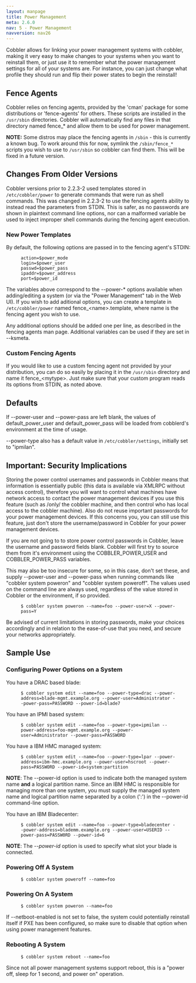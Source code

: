 ```yaml
---
layout: manpage
title: Power Management
meta: 2.6.0
nav: 5 - Power Management
navversion: nav26
---
```


<p>Cobbler allows for linking your power management systems with cobbler, making it very easy to make changes to your systems when you want to reinstall them, or just use it to remember what the power management settings for all of your systems are. For instance, you can just change what profile they should run and flip their power states to begin the reinstall!</p>

<h2>Fence Agents</h2>

<p>Cobbler relies on fencing agents, provided by the 'cman' package for some distributions or 'fence-agents' for others. These scripts are installed in the <code>/usr/sbin</code> directories. Cobbler will automatically find any files in that directory named fence_* and allow them to be used for power management.</p>

<p><strong>NOTE:</strong> Some distros may place the fencing agents in <code>/sbin</code> - this is currently a known bug. To work around this for now, symlink the <code>/sbin/fence_*</code> scripts you wish to use to <code>/usr/sbin</code> so cobbler can find them. This will be fixed in a future version.</p>

<h2>Changes From Older Versions</h2>

<p>Cobbler versions prior to 2.2.3-2 used templates stored in <code>/etc/cobbler/power</code> to generate commands that were run as shell commands. This was changed in 2.2.3-2 to use the fencing agents ability to instead read the parameters from STDIN. This is safer, as no passwords are shown in plaintext command line options, nor can a malformed variable be used to inject improper shell commands during the fencing agent execution.</p>

<h3>New Power Templates</h3>

<p>By default, the following options are passed in to the fencing agent's STDIN:</p>

<p><figure class="highlight"><pre><code class="language-bash" data-lang="bash">action=$power_mode
login=$power_user
passwd=$power_pass
ipaddr=$power_address
port=$power_id</code></pre></figure></p>

<p>The variables above correspond to the --power-* options available when adding/editing a system (or via the "Power Management" tab in the Web UI). If you wish to add aditional options, you can create a template in <code>/etc/cobbler/power</code> named fence_&lt;name&gt;.template, where name is the fencing agent you wish to use.</p>

<p>Any additional options should be added one per line, as described in the fencing agents man page. Additional variables can be used if they are set in --ksmeta.</p>

<h3>Custom Fencing Agents</h3>

<p>If you would like to use a custom fencing agent not provided by your distribution, you can do so easily by placing it in the <code>/usr/sbin</code> directory and name it fence_&lt;mytype&gt;. Just make sure that your custom program reads its options from STDIN, as noted above.</p>

<h2>Defaults</h2>

<p>If --power-user and --power-pass are left blank, the values of default_power_user and default_power_pass will be loaded from cobblerd's environment at the time of usage.</p>

<p>--power-type also has a default value in <code>/etc/cobbler/settings</code>, initially set to "ipmilan".</p>

<h2>Important: Security Implications</h2>

<p>Storing the power control usernames and passwords in Cobbler means that information is essentially public (this data is available via XMLRPC without access control), therefore you will want to control what machines have network access to contact the power management devices if you use this feature (such as /only/ the cobbler machine, and then control who has local access to the cobbler machine). Also do not reuse important passwords for your power management devices. If this concerns you, you can still use this feature, just don't store the username/password in Cobbler for your power management devices.</p>

<p>If you are not going to to store power control passwords in Cobbler, leave the username and password fields blank. Cobbler will first try to source them from it's environment using the COBBLER_POWER_USER and COBBLER_POWER_PASS variables.</p>

<p>This may also be too insecure for some, so in this case, don't set these, and supply --power-user and --power-pass when running commands like "cobbler system poweron" and "cobbler system poweroff". The values used on the command line are always used, regardless of the value stored in Cobbler or the environment, if so provided.</p>

<p><figure class="highlight"><pre><code class="language-bash" data-lang="bash">$ cobbler system poweron --name=foo --power-user=X --power-pass=Y</code></pre></figure></p>

<p>Be advised of current limitations in storing passwords, make your choices accordingly and in relation to the ease-of-use that you need, and secure your networks appropriately.</p>

<h2>Sample Use</h2>

<h3>Configuring Power Options on a System</h3>

<p>You have a DRAC based blade:</p>

<p><figure class="highlight"><pre><code class="language-bash" data-lang="bash">$ cobbler system edit --name=foo --power-type=drac --power-address=blade-mgmt.example.org --power-user=Administrator --power-pass=PASSWORD --power-id=blade7</code></pre></figure></p>

<p>You have an IPMI based system:</p>

<p><figure class="highlight"><pre><code class="language-bash" data-lang="bash">$ cobbler system edit --name=foo --power-type=ipmilan --power-address=foo-mgmt.example.org --power-user=Administrator --power-pass=PASSWORD</code></pre></figure></p>

<p>You have a IBM HMC managed system:</p>

<p><figure class="highlight"><pre><code class="language-bash" data-lang="bash">$ cobbler system edit --name=foo --power-type=lpar --power-address=ibm-hmc.example.org --power-user=hscroot --power-pass=PASSWORD --power-id=system:partition</code></pre></figure></p>

<p><strong>NOTE</strong>: The --power-id option is used to indicate both the managed system name <strong>and</strong> a logical partition name. Since an IBM HMC is responsible for managing more than one system, you must supply the managed system name and logical partition name separated by a colon (':') in the --power-id command-line option.</p>

<p>You have an IBM Bladecenter:</p>

<p><figure class="highlight"><pre><code class="language-bash" data-lang="bash">$ cobbler system edit --name=foo --power-type=bladecenter --power-address=blademm.example.org --power-user=USERID --power-pass=PASSW0RD --power-id=6</code></pre></figure></p>

<p><strong>NOTE</strong>: The <em>--power-id</em> option is used to specify what slot your blade is connected.</p>

<h3>Powering Off A System</h3>

<p><figure class="highlight"><pre><code class="language-bash" data-lang="bash">$ cobbler system poweroff --name=foo</code></pre></figure></p>

<h3>Powering On A System</h3>

<p><figure class="highlight"><pre><code class="language-bash" data-lang="bash">$ cobbler system poweron --name=foo</code></pre></figure></p>

<p>If --netboot-enabled is not set to false, the system could potentially reinstall itself if PXE has been configured, so make sure to disable that option when using power management features.</p>

<h3>Rebooting A System</h3>

<p><figure class="highlight"><pre><code class="language-bash" data-lang="bash">$ cobbler system reboot --name=foo</code></pre></figure></p>

<p>Since not all power management systems support reboot, this is a "power off, sleep for 1 second, and power on" operation.</p>
